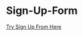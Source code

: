 # Sign-Up-Form
[Try Sign Up From Here](https://grace-au.github.io/Sign-Up-Form/Sign-Up%20Form.html)
